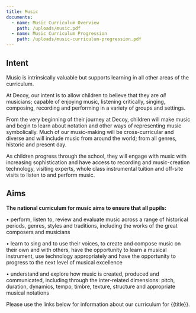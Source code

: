 ```yaml
---
title: Music
documents:
  - name: Music Curriculum Overview
    path: /uploads/music.pdf
  - name: Music Curriculum Progression
    path: /uploads/music-curriculum-progression.pdf
---
```

## Intent

Music is intrinsically valuable but supports learning in all other areas of the curriculum.

At Decoy, our intent is to allow children to believe that they are *all* musicians; capable of enjoying music, listening critically, singing, composing, recording and performing in a variety of groups and settings.

From the very beginning of their journey at Decoy, children will make music and begin to learn about notation and other ways of representing music symbolically. Much of our music-making will be cross-curricular and diverse and will include music from around the world; from all genres, historic and present day.

As children progress through the school, they will engage with music with increasing sophistication and have access to recording and music-creation technology, visiting experts, whole class instrumental tuition and off-site visits to listen to and perform music.  

## Aims

**The national curriculum for music aims to ensure that all pupils:** 


•	perform, listen to, review and evaluate music across a range of historical periods, genres, styles and traditions, including the works of the great composers and musicians 


•	learn to sing and to use their voices, to create and compose music on their own and with others, have the opportunity to learn a musical instrument, use technology appropriately and have the opportunity to progress to the next level of musical excellence 


•	understand and explore how music is created, produced and communicated, including through the inter-related dimensions: pitch, duration, dynamics, tempo, timbre, texture, structure and appropriate musical notations

Please use the links below for information about our curriculum for {{title}}.